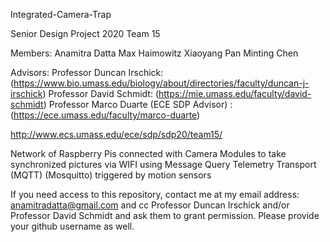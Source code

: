 Integrated-Camera-Trap

Senior Design Project 2020 Team 15

Members:
Anamitra Datta
Max Haimowitz
Xiaoyang Pan
Minting Chen

Advisors:
Professor Duncan Irschick: (https://www.bio.umass.edu/biology/about/directories/faculty/duncan-j-irschick)
Professor David Schmidt: (https://mie.umass.edu/faculty/david-schmidt)
Professor Marco Duarte (ECE SDP Advisor) : (https://ece.umass.edu/faculty/marco-duarte)

http://www.ecs.umass.edu/ece/sdp/sdp20/team15/

Network of Raspberry Pis connected with Camera Modules to take synchronized pictures via WIFI using Message Query Telemetry Transport (MQTT) (Mosquitto) triggered by motion sensors

If you need access to this repository, contact me at my email address: anamitradatta@gmail.com and cc Professor Duncan 
Irschick and/or Professor David Schmidt and ask them to grant permission. Please provide your github username as well.
